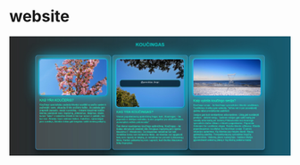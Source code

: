 # website


<p align="left">
  <img src="https://github.com/wordsguy/website/blob/main/static/example.jpg" width="950" title="website">
  
</p>
